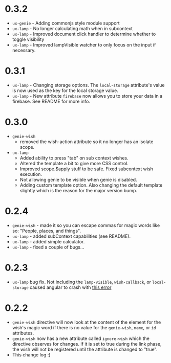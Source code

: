 # 0.3.2

 - `ux-genie` - Adding commonjs style module support
 - `ux-lamp` - No longer calculating math when in subcontext
 - `ux-lamp` - Improved document click handler to determine whether to toggle visibility
 - `ux-lamp` - Improved lampVisible watcher to only focus on the input if necessary.

# 0.3.1

 - `ux-lamp` - Changing storage options. The `local-storage` attribute's value is now used as the key for the local storage value.
 - `ux-lamp` - New attribute `firebase` now allows you to store your data in a firebase. See README for more info.

# 0.3.0

 - `genie-wish`
   - removed the wish-action attribute so it no longer has an isolate scope.
 - `ux-lamp`
   - Added ability to press "tab" on sub context wishes.
   - Altered the template a bit to give more CSS control.
   - Improved scope.$apply stuff to be safe. Fixed subcontext wish execution.
   - Not allowing genie to be visible when genie is disabled.
   - Adding custom template option. Also changing the default template slightly which is the reason for the major version bump.

# 0.2.4

 - `genie-wish` - made it so you can escape commas for magic words like so: "People\, places\, and things".
 - `ux-lamp` - added subContext capabilities (see README).
 - `ux-lamp` - added simple calculator.
 - `ux-lamp` - fixed a couple of bugs...

# 0.2.3

 - `ux-lamp` bug fix. Not including the `lamp-visible`, `wish-callback`,
 or `local-storage` caused angular to crash with [this error](http://docs.angularjs.org/error/$compile:nonassign?p0=undefined&p1=uxLamp)

# 0.2.2

 - `genie-wish` directive will now look at the content of the element
 for the wish's magic word if there is no value for the `genie-wish`,
 `name`, or `id` attributes.
 - `genie-wish` now has a new attribute called `ignore-wish` which
 the directive observes for changes. If it is set to true during the
 link phase, the wish will not be registered until the attribute is
 changed to "true".
 - This change log :)